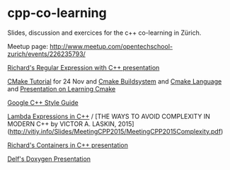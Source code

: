 # cpp-co-learning

Slides, discussion and exercices for the c++ co-learning in Zürich.

Meetup page: http://www.meetup.com/opentechschool-zurich/events/226235793/


[Richard's Regular Expression with C++ presentation](http://opentechschool-zurich.github.io/cpp-co-learning/programming-principles-and-practice/09-classes-etc/Richard/RegexPresentation/app/index.html)

[CMake Tutorial](https://cmake.org/cmake-tutorial/) for 24 Nov and [Cmake Buildsystem](https://cmake.org/cmake/help/v3.4/manual/cmake-buildsystem.7.html) and [Cmake Language](https://cmake.org/cmake/help/v3.4/manual/cmake-language.7.html) and [Presentation on Learning Cmake](http://www.elpauer.org/stuff/learning_cmake.pdf)

[Google C++ Style Guide](https://google.github.io/styleguide/cppguide.html)

[Lambda Expressions in C++](http://stackoverflow.com/questions/7627098/what-is-a-lambda-expression-in-c11) / 
[THE WAYS TO AVOID COMPLEXITY
IN MODERN C++ by VICTOR A. LASKIN, 2015] (http://vitiy.info/Slides/MeetingCPP2015/MeetingCPP2015Complexity.pdf)

[Richard's Containers in C++ presentation](http://opentechschool-zurich.github.io/cpp-co-learning/programming-principles-and-practice/20-containers-iterators/Richard/ContainersPresentation/app/index.html)

[Delf's Doxygen Presentation](http://opentechschool-zurich.github.io/cpp-co-learning/doxygen/slides/doxygen.html)
